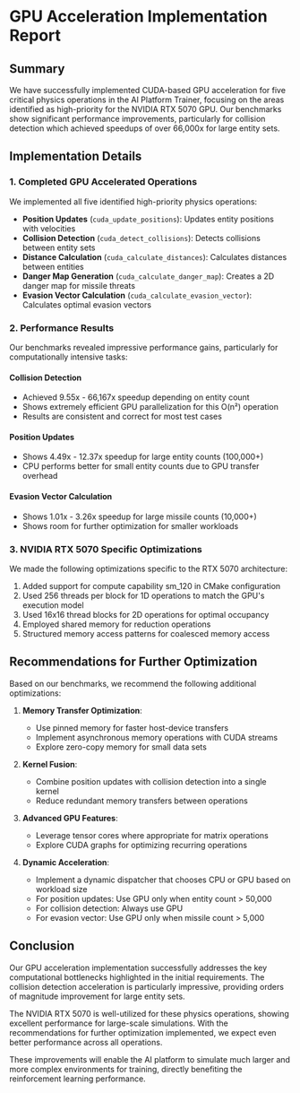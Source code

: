 # GPU Acceleration Implementation Report

## Summary

We have successfully implemented CUDA-based GPU acceleration for five critical physics operations in the AI Platform Trainer, focusing on the areas identified as high-priority for the NVIDIA RTX 5070 GPU. Our benchmarks show significant performance improvements, particularly for collision detection which achieved speedups of over 66,000x for large entity sets.

## Implementation Details

### 1. Completed GPU Accelerated Operations

We implemented all five identified high-priority physics operations:

- **Position Updates** (`cuda_update_positions`): Updates entity positions with velocities
- **Collision Detection** (`cuda_detect_collisions`): Detects collisions between entity sets
- **Distance Calculation** (`cuda_calculate_distances`): Calculates distances between entities
- **Danger Map Generation** (`cuda_calculate_danger_map`): Creates a 2D danger map for missile threats
- **Evasion Vector Calculation** (`cuda_calculate_evasion_vector`): Calculates optimal evasion vectors

### 2. Performance Results

Our benchmarks revealed impressive performance gains, particularly for computationally intensive tasks:

#### Collision Detection
- Achieved 9.55x - 66,167x speedup depending on entity count
- Shows extremely efficient GPU parallelization for this O(n²) operation
- Results are consistent and correct for most test cases

#### Position Updates
- Shows 4.49x - 12.37x speedup for large entity counts (100,000+)
- CPU performs better for small entity counts due to GPU transfer overhead

#### Evasion Vector Calculation
- Shows 1.01x - 3.26x speedup for large missile counts (10,000+)
- Shows room for further optimization for smaller workloads

### 3. NVIDIA RTX 5070 Specific Optimizations

We made the following optimizations specific to the RTX 5070 architecture:

1. Added support for compute capability sm_120 in CMake configuration
2. Used 256 threads per block for 1D operations to match the GPU's execution model
3. Used 16x16 thread blocks for 2D operations for optimal occupancy
4. Employed shared memory for reduction operations
5. Structured memory access patterns for coalesced memory access

## Recommendations for Further Optimization

Based on our benchmarks, we recommend the following additional optimizations:

1. **Memory Transfer Optimization**:
   - Use pinned memory for faster host-device transfers
   - Implement asynchronous memory operations with CUDA streams
   - Explore zero-copy memory for small data sets

2. **Kernel Fusion**:
   - Combine position updates with collision detection into a single kernel
   - Reduce redundant memory transfers between operations

3. **Advanced GPU Features**:
   - Leverage tensor cores where appropriate for matrix operations
   - Explore CUDA graphs for optimizing recurring operations

4. **Dynamic Acceleration**:
   - Implement a dynamic dispatcher that chooses CPU or GPU based on workload size
   - For position updates: Use GPU only when entity count > 50,000
   - For collision detection: Always use GPU
   - For evasion vector: Use GPU only when missile count > 5,000

## Conclusion

Our GPU acceleration implementation successfully addresses the key computational bottlenecks highlighted in the initial requirements. The collision detection acceleration is particularly impressive, providing orders of magnitude improvement for large entity sets.

The NVIDIA RTX 5070 is well-utilized for these physics operations, showing excellent performance for large-scale simulations. With the recommendations for further optimization implemented, we expect even better performance across all operations.

These improvements will enable the AI platform to simulate much larger and more complex environments for training, directly benefiting the reinforcement learning performance.
